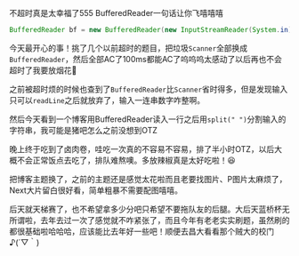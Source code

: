 不超时真是太幸福了555
BufferedReader一句话让你飞嘻嘻嘻
<!--more-->
```java
BufferedReader bf = new BufferedReader(new InputStreamReader(System.in));
```
今天最开心的事！挑了几个以前超时的题目，把垃圾`Scanner`全部换成`BufferedReader`，然后全部AC了100ms都能AC了呜呜呜太感动了以后再也不会超时了我要放烟花🎉

之前被超时烦的时候也查到了`BufferedReader`比`Scanner`省时得多，但是发现输入只可以`readLine`之后就放弃了，输入一连串数字咋整啊。

然后今天看到一个博客用BufferedReader读入一行之后用`split(" ")`分割输入的字符串，我可能是猪吧怎么之前没想到OTZ

晚上终于吃到了卤肉卷，哇吃一次真的不容易不容易，排了半小时OTZ，以后大概不会正常饭点去吃了，排队难熬噢。多放辣椒真是太好吃啦！😆

把博客主题换了，之前的主题还是感觉太花啦而且老要找图片、P图片太麻烦了，Next大片留白很好看，简单粗暴不需要配图嘻嘻。

后天就天梯赛了，也不希望拿多少分吧只希望不要拖队友的后腿。大后天蓝桥杯无所谓啦，去年去过一次了感觉就不咋紧张了，而且今年有老老实实刷题，虽然刷的都很基础啦哈哈哈，应该能比去年好一些吧！顺便去昌大看看那个贼大的校门♪(´▽｀)
